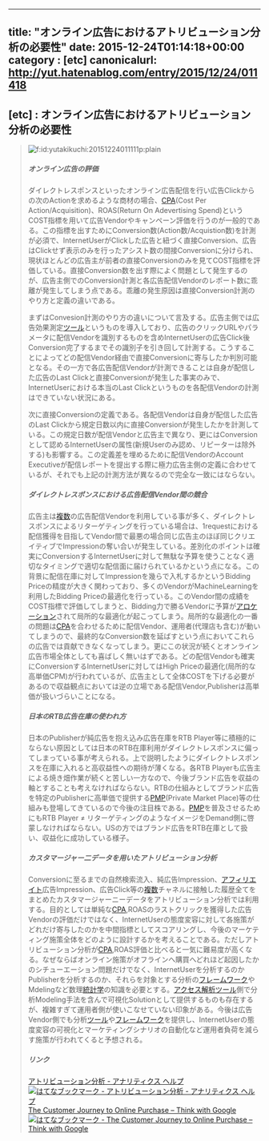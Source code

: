 
---
title: "オンライン広告におけるアトリビューション分析の必要性"
date: 2015-12-24T01:14:18+00:00
category : [etc]
canonicalurl: http://yut.hatenablog.com/entry/2015/12/24/011418
---

## [etc] : オンライン広告におけるアトリビューション分析の必要性


<blockquote>
    <p><span itemscope itemtype="http://schema.org/Photograph"><img src="http://cdn-ak.f.st-hatena.com/images/fotolife/y/yutakikuchi/20151224/20151224011111.png" alt="f:id:yutakikuchi:20151224011111p:plain" title="f:id:yutakikuchi:20151224011111p:plain" class="hatena-fotolife" itemprop="image"></span><br />
</p>

<div class="section">
<h5>オンライン広告の評価</h5>
<p>ダイレクトレスポンスといったオンライン広告配信を行い広告Clickからの次のActionを求めるような商材の場合、<a class="keyword" href="http://d.hatena.ne.jp/keyword/CPA">CPA</a>(Cost Per Action/Acquisition)、ROAS(Return On Adevertising Spend)というCOST指標を用いて広告Vendorやキャンペーン評価を行うのが一般的である。この指標を出すためにConversion数(Action数/Acquistion数)を計測が必須で、InternetUserがClickした広告と紐づく直接Conversion、広告はClickせず表示のみを行ったアシスト数の間接Conversionに分けられ、現状ほとんどの広告主が前者の直接Conversionのみを見てCOST指標を評価している。直接Conversion数を出す際によく問題として発生するのが、広告主側でのConversion計測と各広告配信Vendorのレポート数に乖離が発生してしまう点である。乖離の発生原因は直接Conversion計測のやり方と定義の違いである。</p><p>まずはConvesion計測のやり方の違いについて言及する。広告主側では広告効果測定<a class="keyword" href="http://d.hatena.ne.jp/keyword/%A5%C4%A1%BC%A5%EB">ツール</a>というものを導入しており、広告のクリックURLやパラメータに配信Vendorを識別するものを含めInternetUserの広告Click後Conversion完了するまでその識別子を引き回して計測する。こうすることによってどの配信Vendor経由で直接Conversionに寄与したか判別可能となる。その一方で各広告配信Vendorが計測できることは自身が配信した広告のLast Clickと直接Conversionが発生した事実のみで、InternetUserにおける本当のLast Clickというものを各配信Vendorの計測はできていない状況にある。</p><p>次に直接Conversionの定義である。各配信Vendorは自身が配信した広告のLast Clickから規定日数以内に直接Conversionが発生したかを計測している。この規定日数が配信Vendorと広告主で異なり、更にはConversionとして認めるInternetUserの属性(新規Userのみ認め、リピーターは除外する)も影響する。この定義差を埋めるために配信VendorのAccount Executiveが配信レポートを提出する際に極力広告主側の定義に合わせているが、それでも上記の計測方法が異なるので完全な一致にはならない。</p>

</div>
<div class="section">
<h5>ダイレクトレスポンスにおける広告配信Vendor間の競合</h5>
<p>広告主は<a class="keyword" href="http://d.hatena.ne.jp/keyword/%CA%A3%BF%F4">複数</a>の広告配信Vendorを利用している事が多く、ダイレクトレスポンスによるリターゲティングを行っている場合は、1requestにおける配信獲得を目指してVendor間で最悪の場合同じ広告主のほぼ同じクリエイティブでImpressionの奪い合いが発生している。差別化のポイントは確実にConversionするInternetUserに対して無駄な予算を使うことなく適切なタイミングで適切な配信面に届けられているかという点になる。この背景に配信在庫に対してImpressionを幾らで入札するかというBidding Priceの精度が大きく関わっており、多くのVendorがMachineLearningを利用したBidding Priceの最適化を行っている。このVendor間の成績をCOST指標で評価してしまうと、Bidding力で勝るVendorに予算が<a class="keyword" href="http://d.hatena.ne.jp/keyword/%A5%A2%A5%ED%A5%B1%A1%BC%A5%B7%A5%E7%A5%F3">アロケーション</a>されて局所的な最適化が起こってしまう。局所的な最適化の一番の問題は<a class="keyword" href="http://d.hatena.ne.jp/keyword/CPA">CPA</a>を合わせるために配信Vendor、運用者(代理店も含む)が動いてしまうので、最終的なConversion数を延ばすという点においてこれらの広告では貢献できなくなってしまう。更にこの状況が続くとオンライン広告市場全体としても喜ばしく無いはずである。どの配信Vendorも確実にConversionするInternetUserに対してはHigh Priceの最適化(局所的な高単価CPM)が行われているが、広告主として全体COSTを下げる必要があるので収益観点においては逆の立場である配信Vendor,Publisherは高単価が扱いづらいことになる。</p>

</div>
<div class="section">
<h5>日本のRTB広告在庫の使われ方</h5>
<p>日本のPublisherが純広告を抱え込み広告在庫をRTB Player等に積極的にならない原因としては日本のRTB在庫利用がダイレクトレスポンスに偏ってしまっている事が考えられる。上で説明したようにダイレクトレスポンスを在庫に入れると高収益性への期待が薄くなる。各RTB Playerも広告主による焼き畑作業が続くと苦しい一方なので、今後ブランド広告を収益の軸とすることも考えなければならない。RTBの仕組みとしてブランド広告を特定のPublisherに高単価で提供する<a class="keyword" href="http://d.hatena.ne.jp/keyword/PMP">PMP</a>(Private Market Place)等の仕組みも登場してきているので今後の注目株である。<a class="keyword" href="http://d.hatena.ne.jp/keyword/PMP">PMP</a>を普及させるためにもRTB Player ≠ リターゲティングのようなイメージをDemand側に啓蒙しなければならない。USの方ではブランド広告をRTB在庫として扱い、収益化に成功している様子。</p>

</div>
<div class="section">
<h5>カスタマージャー二データを用いたアトリビューション分析</h5>
<p>Conversionに至るまでの自然検索流入、純広告Impression、<a class="keyword" href="http://d.hatena.ne.jp/keyword/%A5%A2%A5%D5%A5%A3%A5%EA%A5%A8%A5%A4%A5%C8">アフィリエイト</a>広告Impression、広告Click等の<a class="keyword" href="http://d.hatena.ne.jp/keyword/%CA%A3%BF%F4">複数</a>チャネルに接触した履歴全てをまとめたカスタマージャーニーデータをアトリビューション分析では利用する。目的としては単純な<a class="keyword" href="http://d.hatena.ne.jp/keyword/CPA">CPA</a>,ROASのラストクリックを獲得した広告Vendorの評価だけではなく、InternetUserの態度変容に対して各施策がどれだけ寄与したのかを中間指標としてスコアリングし、今後のマーケティング施策全体をどのように設計するかを考えることである。ただしアトリビューション分析が<a class="keyword" href="http://d.hatena.ne.jp/keyword/CPA">CPA</a>,ROAS評価と比べると一気に難易度が高くなる。なぜならばオンライン施策がオフラインへ購買へどれほど起因したかのシチューエーション問題だけでなく、InternetUserを分析するのかPublisherを分析するのか、それらを対象とする分析の<a class="keyword" href="http://d.hatena.ne.jp/keyword/%A5%D5%A5%EC%A1%BC%A5%E0%A5%EF%A1%BC%A5%AF">フレームワーク</a>やMdelingなど数理<a class="keyword" href="http://d.hatena.ne.jp/keyword/%C5%FD%B7%D7%B3%D8">統計学</a>の知識を必要とする。<a class="keyword" href="http://d.hatena.ne.jp/keyword/%A5%A2%A5%AF%A5%BB%A5%B9%B2%F2%C0%CF">アクセス解析</a><a class="keyword" href="http://d.hatena.ne.jp/keyword/%A5%C4%A1%BC%A5%EB">ツール</a>側で分析Modeling手法を含んで可視化Solutionとして提供するものも存在するが、複雑すぎて運用者側が使いこなせていない印象がある。今後は広告Vendor側でも分析<a class="keyword" href="http://d.hatena.ne.jp/keyword/%A5%C4%A1%BC%A5%EB">ツール</a>や<a class="keyword" href="http://d.hatena.ne.jp/keyword/%A5%D5%A5%EC%A1%BC%A5%E0%A5%EF%A1%BC%A5%AF">フレームワーク</a>を提供し、InternetUserの態度変容の可視化とマーケティングシナリオの自動化など運用者負荷を減らす施策が行われてくると予想される。</p>

</div>
<div class="section">
<h5>リンク</h5>
<p><a href="https://support.google.com/analytics/topic/3205717?hl=ja&ref_topic=1631741">アトリビューション分析 - アナリティクス ヘルプ</a> <a href="http://b.hatena.ne.jp/entry/s/support.google.com/analytics/topic/3205717?hl=ja&ref_topic=1631741"><img src="http://b.hatena.ne.jp/entry/image/https://support.google.com/analytics/topic/3205717?hl=ja&ref_topic=1631741" alt="はてなブックマーク - アトリビューション分析 - アナリティクス ヘルプ" border="0" /></a><br />
<a href="https://www.thinkwithgoogle.com/tools/customer-journey-to-online-purchase.html#!/the-us/arts-and-entertainment/large/generic-paid-search">The Customer Journey to Online Purchase – Think with Google</a> <a href="http://b.hatena.ne.jp/entry/s/www.thinkwithgoogle.com/tools/customer-journey-to-online-purchase.html%23!/the-us/arts-and-entertainment/large/generic-paid-search"><img src="http://b.hatena.ne.jp/entry/image/https://www.thinkwithgoogle.com/tools/customer-journey-to-online-purchase.html%23!/the-us/arts-and-entertainment/large/generic-paid-search" alt="はてなブックマーク - The Customer Journey to Online Purchase – Think with Google" border="0" /></a><br />
</p>

</div>
</blockquote>


